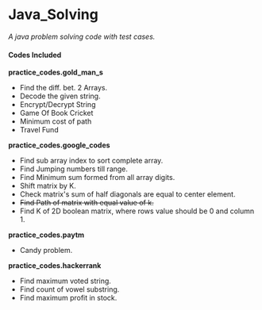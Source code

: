 # Java_Solving
*A java problem solving code with test cases.*

#### Codes Included
**practice_codes.gold_man_s**
* Find the diff. bet. 2 Arrays.
* Decode the given string.
* Encrypt/Decrypt String
* Game Of Book Cricket
* Minimum cost of path
* Travel Fund

**practice_codes.google_codes**
* Find sub array index to sort complete array.
* Find Jumping numbers till range.
* Find Minimum sum formed from all array digits.
* Shift matrix by K.
* Check matrix's sum of half diagonals are equal to center element.
* ~~Find Path of matrix with equal value of k.~~
* Find K of 2D boolean matrix, where rows value should be 0 and column 1.

**practice_codes.paytm**
* Candy problem.

**practice_codes.hackerrank**
* Find maximum voted string.
* Find count of vowel substring.
* Find maximum profit in stock.
